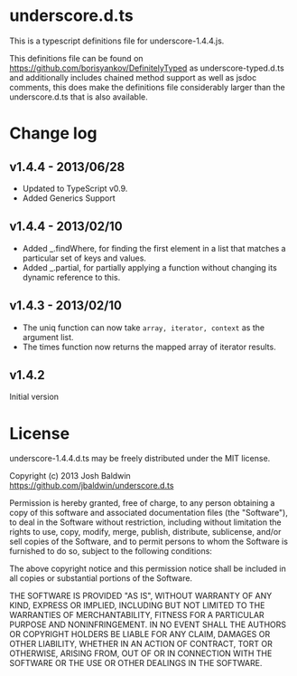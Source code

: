 underscore.d.ts
===============

This is a typescript definitions file for underscore-1.4.4.js.

This definitions file can be found on https://github.com/borisyankov/DefinitelyTyped as underscore-typed.d.ts and additionally includes chained method support as well as jsdoc comments, this does make the definitions file considerably larger than the underscore.d.ts that is also available.

Change log
========

v1.4.4 - 2013/06/28
---------

* Updated to TypeScript v0.9.
* Added Generics Support

v1.4.4 - 2013/02/10
---------

* Added _.findWhere, for finding the first element in a list that matches a particular set of keys and values.
* Added _.partial, for partially applying a function without changing its dynamic reference to this.

v1.4.3 - 2013/02/10
---------

* The uniq function can now take `array, iterator, context` as the argument list.
* The times function now returns the mapped array of iterator results.

v1.4.2
---------
Initial version


License
=======

underscore-1.4.4.d.ts may be freely distributed under the MIT license.

Copyright (c) 2013 Josh Baldwin https://github.com/jbaldwin/underscore.d.ts

Permission is hereby granted, free of charge, to any person
obtaining a copy of this software and associated documentation 
files (the "Software"), to deal in the Software without 
restriction, including without limitation the rights to use, 
copy, modify, merge, publish, distribute, sublicense, and/or sell 
copies of the Software, and to permit persons to whom the 
Software is furnished to do so, subject to the following conditions:

The above copyright notice and this permission notice shall be 
included in all copies or substantial portions of the Software.

THE SOFTWARE IS PROVIDED "AS IS", WITHOUT WARRANTY OF ANY KIND, 
EXPRESS OR IMPLIED, INCLUDING BUT NOT LIMITED TO THE WARRANTIES 
OF MERCHANTABILITY, FITNESS FOR A PARTICULAR PURPOSE AND 
NONINFRINGEMENT. IN NO EVENT SHALL THE AUTHORS OR COPYRIGHT 
HOLDERS BE LIABLE FOR ANY CLAIM, DAMAGES OR OTHER LIABILITY, 
WHETHER IN AN ACTION OF CONTRACT, TORT OR OTHERWISE, ARISING 
FROM, OUT OF OR IN CONNECTION WITH THE SOFTWARE OR THE USE OR 
OTHER DEALINGS IN THE SOFTWARE.
